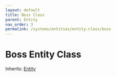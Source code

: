```yaml
---
layout: default
title: Boss Class
parent: Entity
nav_order: 3
permalink: /systems/entities/entity-class/boss
---
```


# Boss Entity Class

Inherits: [Entity](../entity-class/)